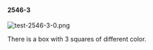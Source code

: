 #### 2546-3
![test-2546-3-0.png](https://github.com/lil-lab/nlvr/raw/master/nlvr/test/images/2/test-2546-3-0.png "test-2546-3-0.png")

There is a box with 3 squares of different color.